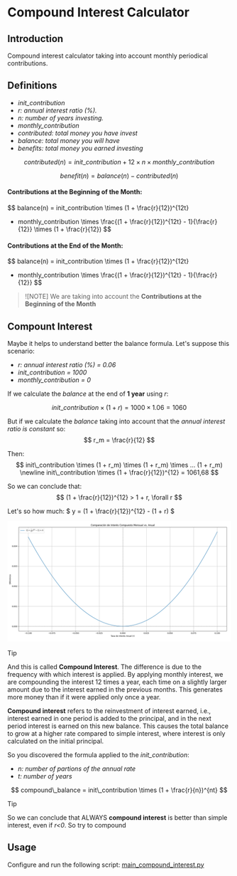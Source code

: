 # Compound Interest Calculator

## Introduction
Compound interest calculator taking into account monthly periodical contributions.

## Definitions
- *init_contribution*
- *r: annual interest ratio (%).*
- *n: number of years investing.*
- *monthly_contribution*
- *contributed: total money you have invest*
- *balance: total money you will have*
- *benefits: total money you earned investing*

$$
contributed(n) = init\_contribution + 12 \times n  \times monthly\_contribution
$$

$$
benefit(n) = balance(n) - contributed(n)
$$

#### Contributions at the Beginning of the Month:
$$
balance(n) = init\_contribution \times (1 + \frac{r}{12})^{12t}
+ monthly\_contribution \times \frac{(1 + \frac{r}{12})^{12t} - 1}{\frac{r}{12}}
\times (1 + \frac{r}{12})
$$

#### Contributions at the End of the Month:
$$
balance(n) = init\_contribution \times (1 + \frac{r}{12})^{12t}
+ monthly\_contribution \times \frac{(1 + \frac{r}{12})^{12t} - 1}{\frac{r}{12}}
$$

> ![NOTE]
> We are taking into account the **Contributions at the Beginning of the Month**

## Compount Interest
Maybe it helps to understand better the balance formula. Let's suppose this scenario:
- *r: annual interest ratio (%) = 0.06*
- *init_contribution = 1000*
- *monthly_contribution = 0*

If we calculate the *balance* at the end of **1 year** using *r*:

$$
init\_contribution \times (1 + r) = 1000 \times 1.06 = 1060
$$

But if we calculate the *balance* taking into account that the *annual interest ratio is constant* so:
$$
r_m = \frac{r}{12}
$$

Then:
$$
init\_contribution \times (1 + r_m) \times (1 + r_m) \times ... (1 + r_m)
\newline
init\_contribution \times (1 + \frac{r}{12})^{12} = 1061,68
$$

So we can conclude that:
$$
(1 + \frac{r}{12})^{12} > 1 + r, \forall r
$$

Let's so how much: $ y = (1 + \frac{r}{12})^{12} - (1 + r) $

![alt text](pictures/diff_compound.png)

> [!TIP]
> And this is called **Compound Interest**. The difference is due to the frequency with which interest is applied. By applying monthly interest, we are compounding the interest 12 times a year, each time on a slightly larger amount due to the interest earned in the previous months. This generates more money than if it were applied only once a year.

**Compound interest** refers to the reinvestment of interest earned, i.e., interest earned in one period is added to the principal, and in the next period interest is earned on this new balance. This causes the total balance to grow at a higher rate compared to simple interest, where interest is only calculated on the initial principal.

So you discovered the formula applied to the *init_contribution*:
- *n: number of partions of the annual rate*
- *t: number of years*

$$
compound\_balance = init\_contribution \times (1 + \frac{r}{n})^{nt}
$$

> [!TIP]
> So we can conclude that ALWAYS **compound interest** is better than simple interest, even if *r<0*. So try to compound

## Usage
Configure and run the following script: [main_compound_interest.py](main_compound_interest.py)
